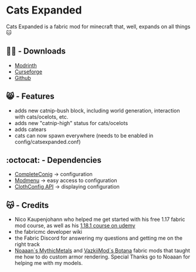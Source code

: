 # Cats Expanded

Cats Expanded is a fabric mod for minecraft that, well, expands on all things :cat:

## 🐱‍💻 - Downloads

- [Modrinth](https://modrinth.com/mod/cats-expanded)
- [Curseforge](https://www.curseforge.com/minecraft/mc-mods/cats-expanded)
- [Github](https://github.com/Xipit/cats-expanded/releases)

## 😸 - Features

- adds new catnip-bush block, including world generation, interaction with cats/ocelots, etc.
- adds new "catnip-high" status for cats/ocelots
- adds catears
- cats can now spawn everywhere (needs to be enabled in config/catsexpanded.conf)

## :octocat: - Dependencies

- [CompleteConig](https://github.com/noahvogt/CompleteConfig) -> configuration
- [Modmenu](https://github.com/TerraformersMC/ModMenu) -> easy access to configuration
- [ClothConfig API](https://shedaniel.gitbook.io/cloth-config/) -> displaying configuration

## 😽 - Credits

- Nico Kaupenjohann who helped me get started with his free 1.17 fabric mod course, as well as
  his [1.18.1 course on udemy](https://www.udemy.com/course/minecraft-modding-fabric-118/)
- the fabricmc developer wiki
- the Fabric Discord for answering my questions and getting me on the right track
- [Noaaan´s MythicMetals](https://github.com/Noaaan/MythicMetals)
  and [VazkiiMod´s Botana](https://github.com/VazkiiMods/Botania) fabric mods that taught me how to do custom armor
  rendering. Special Thanks go to Noaaan for helping me with my models.

